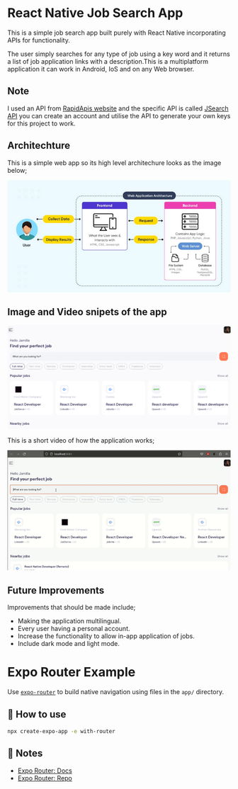 #  React Native Job Search App
This is a simple job search app built purely with React Native incorporating APIs for functionality.

The user simply searches for any type of job using a key word and it returns a list of job application links with a description.This is a multiplatform application it can work in Android, IoS and on any Web browser.

## Note
I used an API from [RapidApis website](https://rapidapi.com/hub) and the specific API is called [JSearch API](https://rapidapi.com/letscrape-6bRBa3QguO5/api/jsearch/)  you can create an account and utilise the API to generate your own keys for this project to work.


## Architechture
This is a simple web app so its high level architechure looks as the image below;

![Alt text](assets/images/Arch.png)


## Image and Video snipets of the app

![Alt text](assets/images/App1.png)


This is a short video of how the application works;

![Alt text](assets/images/Screen_Record_React.gif)

## Future Improvements
Improvements that should be made include;

* Making the application multilingual.
* Every user having a personal account.
* Increase the functionality to allow in-app application of jobs.
* Include dark mode and light mode.

# Expo Router Example

Use [`expo-router`](https://expo.github.io/router) to build native navigation using files in the `app/` directory.

## 🚀 How to use

```sh
npx create-expo-app -e with-router
```

## 📝 Notes

- [Expo Router: Docs](https://expo.github.io/router)
- [Expo Router: Repo](https://github.com/expo/router)
